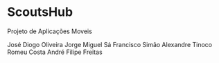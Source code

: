 # ScoutsHub

Projeto de Aplicações Moveis

José Diogo Oliveira
Jorge Miguel Sá
Francisco Simão
Alexandre Tinoco
Romeu Costa
André Filipe Freitas